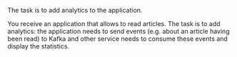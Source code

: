 The task is to add analytics to the application.

You receive an application that allows to read articles. The task is to add analytics:
the application needs to send events (e.g. about an article having been read) to Kafka
and other service needs to consume these events and display the statistics.
